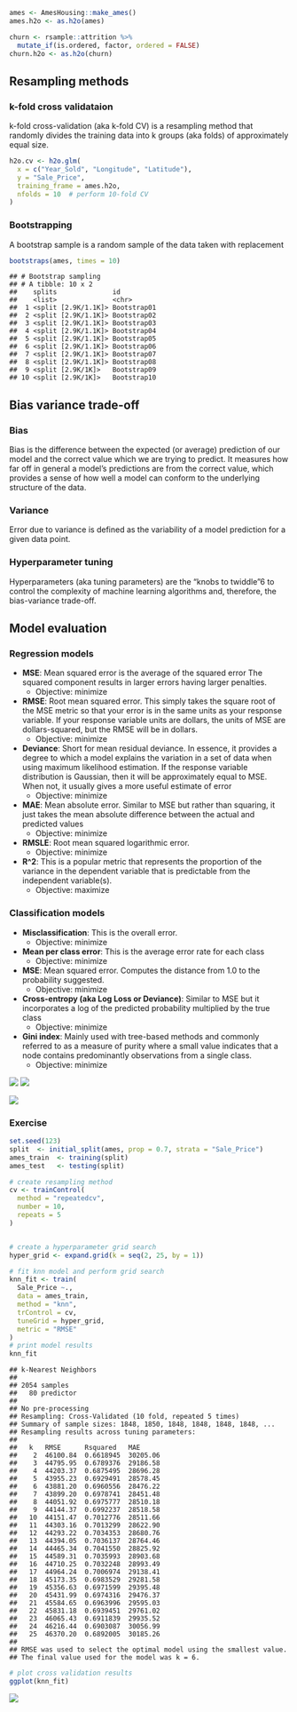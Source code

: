 ``` r
ames <- AmesHousing::make_ames()
ames.h2o <- as.h2o(ames)

churn <- rsample::attrition %>% 
  mutate_if(is.ordered, factor, ordered = FALSE)
churn.h2o <- as.h2o(churn)
```

Resampling methods
------------------

### k-fold cross validataion

k-fold cross-validation (aka k-fold CV) is a resampling method that
randomly divides the training data into k groups (aka folds) of
approximately equal size.

``` r
h2o.cv <- h2o.glm(
  x = c("Year_Sold", "Longitude", "Latitude"), 
  y = "Sale_Price", 
  training_frame = ames.h2o,
  nfolds = 10  # perform 10-fold CV
)
```

### Bootstrapping

A bootstrap sample is a random sample of the data taken with replacement

``` r
bootstraps(ames, times = 10)
```

    ## # Bootstrap sampling 
    ## # A tibble: 10 x 2
    ##    splits              id         
    ##    <list>              <chr>      
    ##  1 <split [2.9K/1.1K]> Bootstrap01
    ##  2 <split [2.9K/1.1K]> Bootstrap02
    ##  3 <split [2.9K/1.1K]> Bootstrap03
    ##  4 <split [2.9K/1.1K]> Bootstrap04
    ##  5 <split [2.9K/1.1K]> Bootstrap05
    ##  6 <split [2.9K/1.1K]> Bootstrap06
    ##  7 <split [2.9K/1.1K]> Bootstrap07
    ##  8 <split [2.9K/1.1K]> Bootstrap08
    ##  9 <split [2.9K/1K]>   Bootstrap09
    ## 10 <split [2.9K/1K]>   Bootstrap10

Bias variance trade-off
-----------------------

### Bias

Bias is the difference between the expected (or average) prediction of
our model and the correct value which we are trying to predict. It
measures how far off in general a model’s predictions are from the
correct value, which provides a sense of how well a model can conform to
the underlying structure of the data.

### Variance

Error due to variance is defined as the variability of a model
prediction for a given data point.

### Hyperparameter tuning

Hyperparameters (aka tuning parameters) are the “knobs to twiddle”6 to
control the complexity of machine learning algorithms and, therefore,
the bias-variance trade-off.

Model evaluation
----------------

### Regression models

-   **MSE**: Mean squared error is the average of the squared error The
    squared component results in larger errors having larger penalties.
    -   Objective: minimize
-   **RMSE**: Root mean squared error. This simply takes the square root
    of the MSE metric so that your error is in the same units as your
    response variable. If your response variable units are dollars, the
    units of MSE are dollars-squared, but the RMSE will be in dollars.
    -   Objective: minimize
-   **Deviance**: Short for mean residual deviance. In essence, it
    provides a degree to which a model explains the variation in a set
    of data when using maximum likelihood estimation. If the response
    variable distribution is Gaussian, then it will be approximately
    equal to MSE. When not, it usually gives a more useful estimate of
    error
    -   Objective: minimize
-   **MAE**: Mean absolute error. Similar to MSE but rather than
    squaring, it just takes the mean absolute difference between the
    actual and predicted values
    -   Objective: minimize
-   **RMSLE**: Root mean squared logarithmic error.
    -   Objective: minimize
-   **R^2**: This is a popular metric that represents the proportion of
    the variance in the dependent variable that is predictable from the
    independent variable(s).
    -   Objective: maximize

### Classification models

-   **Misclassification**: This is the overall error.
    -   Objective: minimize
-   **Mean per class error**: This is the average error rate for each
    class
    -   Objective: minimize
-   **MSE**: Mean squared error. Computes the distance from 1.0 to the
    probability suggested.
    -   Objective: minimize
-   **Cross-entropy (aka Log Loss or Deviance)**: Similar to MSE but it
    incorporates a log of the predicted probability multiplied by the
    true class
    -   Objective: minimize
-   **Gini index**: Mainly used with tree-based methods and commonly
    referred to as a measure of purity where a small value indicates
    that a node contains predominantly observations from a single class.
    -   Objective: minimize

![](pic/2.png) ![](pic/1.png)

![](pic/3.png)

### Exercise

``` r
set.seed(123)
split  <- initial_split(ames, prop = 0.7, strata = "Sale_Price")
ames_train  <- training(split)
ames_test   <- testing(split)
```

``` r
# create resampling method 
cv <- trainControl(
  method = "repeatedcv",
  number = 10, 
  repeats = 5
)


# create a hyperparameter grid search 
hyper_grid <- expand.grid(k = seq(2, 25, by = 1))

# fit knn model and perform grid search 
knn_fit <- train(
  Sale_Price ~., 
  data = ames_train,
  method = "knn",
  trControl = cv,
  tuneGrid = hyper_grid,
  metric = "RMSE"
)
# print model results
knn_fit
```

    ## k-Nearest Neighbors 
    ## 
    ## 2054 samples
    ##   80 predictor
    ## 
    ## No pre-processing
    ## Resampling: Cross-Validated (10 fold, repeated 5 times) 
    ## Summary of sample sizes: 1848, 1850, 1848, 1848, 1848, 1848, ... 
    ## Resampling results across tuning parameters:
    ## 
    ##   k   RMSE      Rsquared   MAE     
    ##    2  46100.84  0.6618945  30205.06
    ##    3  44795.95  0.6789376  29186.58
    ##    4  44203.37  0.6875495  28696.28
    ##    5  43955.23  0.6929491  28578.45
    ##    6  43881.20  0.6960556  28476.22
    ##    7  43899.20  0.6978741  28451.48
    ##    8  44051.92  0.6975777  28510.18
    ##    9  44144.37  0.6992237  28518.58
    ##   10  44151.47  0.7012776  28511.66
    ##   11  44303.16  0.7013299  28622.90
    ##   12  44293.22  0.7034353  28680.76
    ##   13  44394.05  0.7036137  28764.46
    ##   14  44465.34  0.7041550  28825.92
    ##   15  44589.31  0.7035993  28903.68
    ##   16  44710.25  0.7032248  28993.49
    ##   17  44964.24  0.7006974  29138.41
    ##   18  45173.35  0.6983529  29281.58
    ##   19  45356.63  0.6971599  29395.48
    ##   20  45431.99  0.6974316  29476.37
    ##   21  45584.65  0.6963996  29595.03
    ##   22  45831.18  0.6939451  29761.02
    ##   23  46065.43  0.6911839  29935.52
    ##   24  46216.44  0.6903087  30056.99
    ##   25  46370.20  0.6892005  30185.26
    ## 
    ## RMSE was used to select the optimal model using the smallest value.
    ## The final value used for the model was k = 6.

``` r
# plot cross validation results
ggplot(knn_fit)
```

![](02-Modeling-Process_files/figure-markdown_github/unnamed-chunk-5-1.png)
